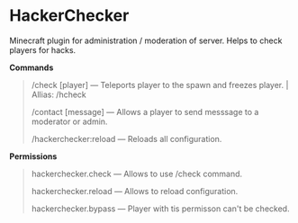 # HackerChecker

Minecraft plugin for administration / moderation of server.
Helps to check players for hacks.

**Commands**
> /check [player] — Teleports player to the spawn and freezes player. | Allias: /hcheck
> 
> /contact [message] — Allows a player to send messsage to a moderator or admin.
> 
> /hackerchecker:reload — Reloads all configuration. 

**Permissions**
> hackerchecker.check — Allows to use /check command.
> 
> hackerchecker.reload — Allows to reload configuration.
> 
> hackerchecker.bypass — Player with tis permisson can't be checked.
 
